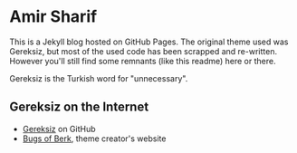 # Amir Sharif

This is a Jekyll blog hosted on GitHub Pages. The original theme used was Gereksiz, but most of the used code has been scrapped and re-written. However you'll still find some remnants (like this readme) here or there.

Gereksiz is the Turkish word for "unnecessary".

## Gereksiz on the Internet

* [Gereksiz][github] on GitHub
* [Bugs of Berk][bob], theme creator's website

[github]: https://github.com/berkoz/gereksiz/
[bob]: http://bugsofberk.net
